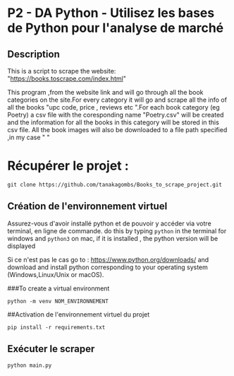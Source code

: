 # P2 - DA Python - Utilisez les bases de Python pour l'analyse de marché

## Description
This is a script to scrape the website: 
 "https://books.toscrape.com/index.html"

 This program ,from the website link and will go through all the book categories on the site.For every category it will go and scrape all the info of all the books  "upc code, price , reviews etc ".For each book category (eg Poetry) a csv file with the coresponding name "Poetry.csv" will be created and the information for all the books in this category will be stored in this csv file.
All the book images will also be downloaded to a file path specified ,in my case " "


# Récupérer le projet :
`git clone https://github.com/tanakagombs/Books_to_scrape_project.git`

## Création de l'environnement virtuel
Assurez-vous d'avoir installé python et de pouvoir y accéder via votre terminal, en ligne de commande.
do this by typing `python` in the terminal for windows  and `python3` on mac,
if it is installed , the python version will be displayed 

Si ce n'est pas le cas go to : https://www.python.org/downloads/
and download and install python corresponding to your operating system (Windows,Linux/Unix or macOS).

###To create a virtual environment 

`python -m venv NOM_ENVIRONNEMENT`

##Activation de l'environnement virtuel du projet

`pip install -r requirements.txt`

## Exécuter le scraper

`python main.py`










